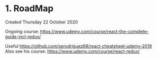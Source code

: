 # 1. RoadMap
Created Thursday 22 October 2020

Ongoing course: <https://www.udemy.com/course/react-the-complete-guide-incl-redux/>

Useful <https://github.com/serodriguez68/react-cheatsheet-udemy-2019>
Also see his course: <https://www.udemy.com/course/react-redux/>

